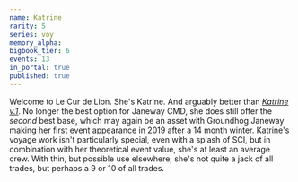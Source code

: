 ```yaml
---
name: Katrine
rarity: 5
series: voy
memory_alpha:
bigbook_tier: 6
events: 13
in_portal: true
published: true
---
```


Welcome to Le Cur de Lion. She's Katrine. And arguably better than [_Katrine v.1_](https://stt.wiki/wiki/Agent_Janeway). No longer the best option for Janeway CMD, she does still offer the _second_ best base, which may again be an asset with Groundhog Janeway making her first event appearance in 2019 after a 14 month winter. Katrine's voyage work isn't particularly special, even with a splash of SCI, but in combination with her theoretical event value, she's at least an average crew. With thin, but possible use elsewhere, she's not quite a jack of all trades, but perhaps a 9 or 10 of all trades.
